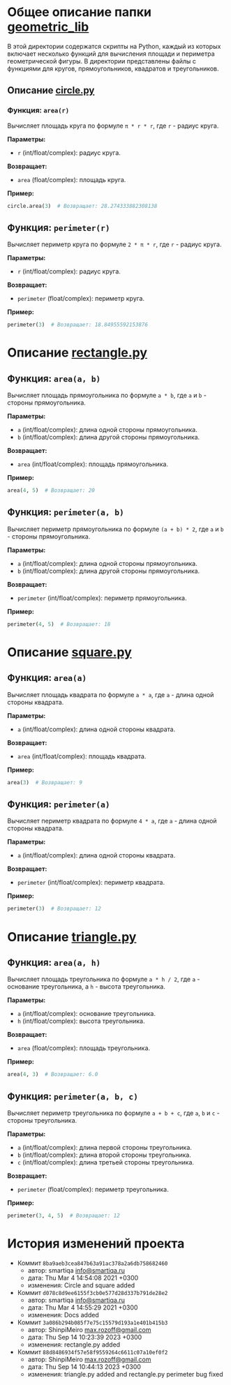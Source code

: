 # Общее описание папки [geometric_lib](../)
В этой директории содержатся скрипты на Python, каждый из которых включает несколько функций для вычисления площади и периметра 
геометрической фигуры. 
В директории представлены файлы с функциями для кругов, прямоугольников, квадратов и треугольников.



## Описание [circle.py](../circle.py)

### Функция: `area(r)`

Вычисляет площадь круга по формуле `π * r * r`, где `r` - радиус круга.

**Параметры:**

- `r` (int/float/complex): радиус круга.

**Возвращает:**

- `area` (float/complex): площадь круга.

**Пример:**

```python
circle.area(3)  # Возвращает: 28.274333882308138

```

## Функция: `perimeter(r)`

Вычисляет периметр круга по формуле `2 * π * r`, где `r` - радиус круга.

**Параметры:**

- `r` (int/float/complex): радиус круга.

**Возвращает:**

- `perimeter` (float/complex): периметр круга.

**Пример:**

```python
perimeter(3)  # Возвращает: 18.84955592153876

```

# Описание [rectangle.py](../rectangle.py)

## Функция: `area(a, b)`

Вычисляет площадь прямоугольника по формуле `a * b`, где `a` и `b` - стороны прямоугольника.

**Параметры:**

- `a` (int/float/complex): длина одной стороны прямоугольника.
- `b` (int/float/complex): длина другой стороны прямоугольника.

**Возвращает:**

- `area` (int/float/complex): площадь прямоугольника.

**Пример:**

```python
area(4, 5)  # Возвращает: 20

```

## Функция: `perimeter(a, b)`

Вычисляет периметр прямоугольника по формуле `(a + b) * 2`, где `a` и `b` - стороны прямоугольника.

**Параметры:**

- `a` (int/float/complex): длина одной стороны прямоугольника.
- `b` (int/float/complex): длина другой стороны прямоугольника.

**Возвращает:**

- `perimeter` (int/float/complex): периметр прямоугольника.

**Пример:**

```python
perimeter(4, 5)  # Возвращает: 18

```
# Описание [square.py](../square.py)

## Функция: `area(a)`

Вычисляет площадь квадрата по формуле `a * a`, где `a` - длина одной стороны квадрата.

**Параметры:**

- `a` (int/float/complex): длина одной стороны квадрата.

**Возвращает:**

- `area` (int/float/complex): площадь квадрата.

**Пример:**

```python
area(3)  # Возвращает: 9

```

## Функция: `perimeter(a)`

Вычисляет периметр квадрата по формуле `4 * a`, где `a` - длина одной стороны квадрата.

**Параметры:**

- `a` (int/float/complex): длина одной стороны квадрата.

**Возвращает:**

- `perimeter` (int/float/complex): периметр квадрата.

**Пример:**

```python
perimeter(3)  # Возвращает: 12

```

# Описание [triangle.py](../triangle.py)

## Функция: `area(a, h)`

Вычисляет площадь треугольника по формуле `a * h / 2`, где `a` - основание треугольника, а `h` - высота треугольника.

**Параметры:**

- `a` (int/float/complex): основание треугольника.
- `h` (int/float/complex): высота треугольника.

**Возвращает:**

- `area` (float/complex): площадь треугольника.

**Пример:**

```python
area(4, 3)  # Возвращает: 6.0

```

## Функция: `perimeter(a, b, c)`

Вычисляет периметр треугольника по формуле `a + b + c`, где `a`, `b` и `c` - стороны треугольника.

**Параметры:**

- `a` (int/float/complex): длина первой стороны треугольника.
- `b` (int/float/complex): длина второй стороны треугольника.
- `c` (int/float/complex): длина третьей стороны треугольника.

**Возвращает:**

- `perimeter` (float/complex): периметр треугольника.

**Пример:**

```python
perimeter(3, 4, 5)  # Возвращает: 12

```

# История изменений проекта

* Коммит `8ba9aeb3cea847b63a91ac378a2a6db758682460` 
  + автор: smartiqa <info@smartiqa.ru>
  + дата: Thu Mar 4 14:54:08 2021 +0300
  + изменения: Circle and square added
* Коммит `d078c8d9ee6155f3cb0e577d28d337b791de28e2` 
  + автор: smartiqa <info@smartiqa.ru>
  + дата: Thu Mar 4 14:55:29 2021 +0300
  + изменения: Docs added
* Коммит `3a086b294b085f7e75c15579d193a1e401b415b3` 
  + автор: ShinpiMeiro <max.rozoff@gmail.com>
  + дата: Thu Sep 14 10:23:39 2023 +0300
  + изменения: rectangle.py added
* Коммит `88d8486934f57e58f9559264c6611c07a10ef0f2` 
  + автор: ShinpiMeiro <max.rozoff@gmail.com>
  + дата: Thu Sep 14 10:44:13 2023 +0300
  + изменения: triangle.py added and rectangle.py perimeter bug fixed
